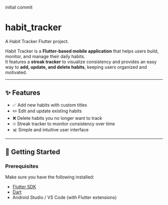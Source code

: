 initial commit 
# habit_tracker

A Habit Tracker Flutter project.

Habit Tracker is a **Flutter-based mobile application** that helps users build, monitor, and manage their daily habits.  
It features a **streak tracker** to visualize consistency and provides an easy way to **add, update, and delete habits**, keeping users organized and motivated.

---

## ✨ Features
- ✅ Add new habits with custom titles  
- ✏️ Edit and update existing habits  
- ❌ Delete habits you no longer want to track  
- 🔥 Streak tracker to monitor consistency over time  
- 📊 Simple and intuitive user interface  

---

## 🚀 Getting Started

### Prerequisites
Make sure you have the following installed:
- [Flutter SDK](https://docs.flutter.dev/get-started/install)  
- [Dart](https://dart.dev/get-dart)  
- Android Studio / VS Code (with Flutter extensions)
